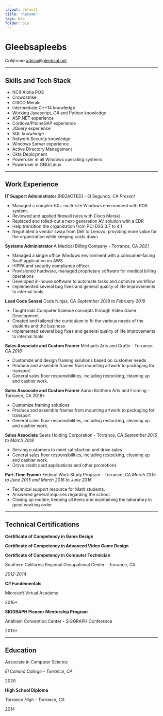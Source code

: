 ```yaml
---
layout: default
title: "Resume"
tags: bio
folder: bio
---
```


# Gleebsapleebs
*California*
[admin@gleebsal.net](mailto:admin@gleebsal.net)

------

## Skills and Tech Stack
* NCR Aloha POS
* Crowdstrike
* CISCO Meraki
* Intermediate C++14 knowledge
* Working Javascript, C# and Python knowledge
* ASP.NET experience
* Cordova/PhoneGAP experience
* JQuery experience
* SQL knowledge
* Network Security knowledge
* Windows Server experience
* Active Directory Management
* Okta Deployment
* Poweruser in all Windows operating systems
* Poweruser in GNU/Linux

----------
## Work Experience
**IT Support Administrator**
[REDACTED] - El Segundo, CA
*Present*

* Managed a complex 60+ multi-site Windows environment with POS system.
* Reviewed and applied firewall rules with Cisco Meraki
* Replaced and rolled-out a next-generation AV solution with a EDR
* Help transition the organization from PCI DSS 3.7 to 4.1
* Negotiated a vendor swap from Dell to Lenovo, providing more value for the organization while keeping costs down

**Systems Administrator**
A Medical Billing Company - Torrance, CA 
*2021*

* Managed a single office Windows environment with a consumer-facing SaaS application on AWS.
* HIPPA and security compliance officer.
* Provisioned hardware, managed proprietary software for medical billing operations
* Developed in-house software to automate tasks and optimize workflow.
* Implemented several bug fixes and general quality of life improvements to internal tools.

**Lead Code Sensei**
Code Ninjas, CA 
*September 2018 to February 2019*

* Taught kids Computer Science concepts through Video Game Development 
* Created and tailored the curriculum to fit the various needs of 
the students and the business 
* Implemented several bug fixes and general quality of life improvements to internal tools

**Sales Associate and Custom Framer**
Michaels Arts and Crafts - Torrance, CA
*2018*

* Customize and design framing solutions based on customer needs
* Produce and assemble frames from mounting artwork to packaging for transport
* General sales floor responsibilities, including restocking, cleaning up and cashier work.

**Sales Associate and Custom Framer**
Aaron Brothers Arts and Framing - Torrance, CA
2018*

* Customize framing solutions
* Produce and assemble frames from mounting artwork to packaging for transport
* General sales floor responsibilities, including restocking, cleaning up and cashier work.

**Sales Associate**
Sears Holding Corporation - Torrance, CA
*September 2016 to March 2018*

* Serving customers to meet satisfaction and drive sales
* General sales floor responsibilities, including restocking, cleaning up and cashier work.
* Drove credit card applications and other promotions

**Part-Time Framer**
Federal Work Study Program  - Torrance, CA
*March 2015 to June 2015 and  March 2016 to June 2016*

* Technical support resource for Math students.
* Answered general inquiries regarding the school.
* Closing up routine, keeping all items and maintaining the laboratory in good working order

---
## Technical Certifications

**Certificate of Competency in Game Design**

**Certificate of Competency in Advanced Video Game Design**

**Certificate of Competency in Computer Technician**

Southern California Regional Occupational Center - Torrance, CA

*2012-2014*

**C# Fundementals**

Microsoft Virtual Academy

2016*

**SIGGRAPH Pioneer Mentorship Program**

Anahiem Convention Center - SIGGRAPH Conference

2013*

-----

## Education

Associate in Computer Science

*El Camino College - Torrance, CA*

2020


**High School Diploma**

*Torrance High - Torrance, CA*

2014



